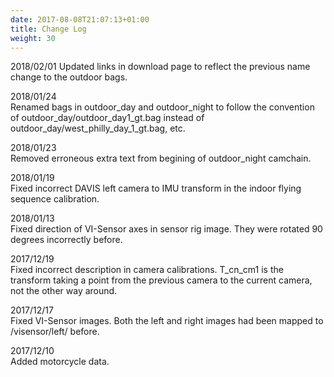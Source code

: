 ```yaml
---
date: 2017-08-08T21:07:13+01:00
title: Change Log
weight: 30
---
```

2018/02/01
Updated links in download page to reflect the previous name change to the outdoor bags.

2018/01/24  
Renamed bags in outdoor_day and outdoor_night to follow the convention of outdoor_day/outdoor_day1_gt.bag instead of outdoor_day/west_philly_day_1_gt.bag, etc.

2018/01/23  
Removed erroneous extra text from begining of outdoor_night camchain.

2018/01/19  
Fixed incorrect DAVIS left camera to IMU transform in the indoor flying sequence calibration.

2018/01/13  
Fixed direction of VI-Sensor axes in sensor rig image. They were rotated 90 degrees incorrectly before.

2017/12/19  
Fixed incorrect description in camera calibrations. T_cn_cm1 is the transform taking a point from the previous camera to the current camera, not the other way around.

2017/12/17  
Fixed VI-Sensor images. Both the left and right images had been mapped to /visensor/left/ before.

2017/12/10  
Added motorcycle data.








